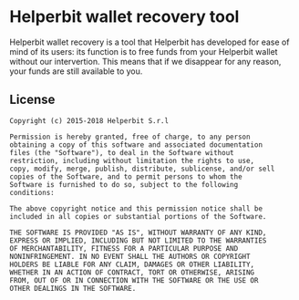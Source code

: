 # Helperbit wallet recovery tool

Helperbit wallet recovery is a tool that Helperbit has developed for ease of mind of its users: its function is to free funds from your Helperbit wallet without 
our intervertion. This means that if we disappear for any reason, your funds are still available to you. 


## License

```
Copyright (c) 2015-2018 Helperbit S.r.l

Permission is hereby granted, free of charge, to any person
obtaining a copy of this software and associated documentation
files (the "Software"), to deal in the Software without
restriction, including without limitation the rights to use,
copy, modify, merge, publish, distribute, sublicense, and/or sell
copies of the Software, and to permit persons to whom the
Software is furnished to do so, subject to the following
conditions:

The above copyright notice and this permission notice shall be
included in all copies or substantial portions of the Software.

THE SOFTWARE IS PROVIDED "AS IS", WITHOUT WARRANTY OF ANY KIND,
EXPRESS OR IMPLIED, INCLUDING BUT NOT LIMITED TO THE WARRANTIES
OF MERCHANTABILITY, FITNESS FOR A PARTICULAR PURPOSE AND
NONINFRINGEMENT. IN NO EVENT SHALL THE AUTHORS OR COPYRIGHT
HOLDERS BE LIABLE FOR ANY CLAIM, DAMAGES OR OTHER LIABILITY,
WHETHER IN AN ACTION OF CONTRACT, TORT OR OTHERWISE, ARISING
FROM, OUT OF OR IN CONNECTION WITH THE SOFTWARE OR THE USE OR
OTHER DEALINGS IN THE SOFTWARE.
```
